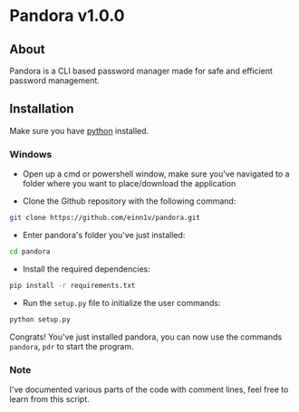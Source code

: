 # Pandora v1.0.0

## About
Pandora is a CLI based password manager made for safe and efficient password management.

## Installation

Make sure you have [python](https://www.python.org/ftp/python/3.13.5/python-3.13.5-amd64.exe) installed.

### Windows

- Open up a cmd or powershell window, make sure you've navigated to a folder where you want to place/download the application

- Clone the Github repository with the following command:

```sh
git clone https://github.com/einn1v/pandora.git
```

- Enter pandora's folder you've just installed:

```sh
cd pandora
```

- Install the required dependencies:

```sh
pip install -r requirements.txt
```

- Run the ``setup.py`` file to initialize the user commands:

```sh
python setup.py
```

Congrats!
You've just installed pandora, you can now use the commands ``pandora``, ``pdr`` to start the program.


### Note
I've documented various parts of the code with comment lines, feel free to learn from this script.
